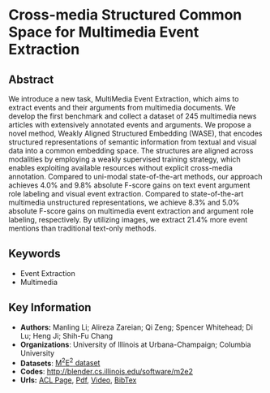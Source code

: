 # Cross-media Structured Common Space for Multimedia Event Extraction
## Abstract
We introduce a new task, MultiMedia Event Extraction, which aims to extract events and their arguments from multimedia documents. We develop the first benchmark and collect a dataset of 245 multimedia news articles with extensively annotated events and arguments. We propose a novel method, Weakly Aligned Structured Embedding (WASE), that encodes structured representations of semantic information from textual and visual data into a common embedding space. The structures are aligned across modalities by employing a weakly supervised training strategy, which enables exploiting available resources without explicit cross-media annotation. Compared to uni-modal state-of-the-art methods, our approach achieves 4.0% and 9.8% absolute F-score gains on text event argument role labeling and visual event extraction. Compared to state-of-the-art multimedia unstructured representations, we achieve 8.3% and 5.0% absolute F-score gains on multimedia event extraction and argument role labeling, respectively. By utilizing images, we extract 21.4% more event mentions than traditional text-only methods.
## Keywords
- Event Extraction
- Multimedia
## Key Information
- **Authors:** Manling Li; Alireza Zareian; Qi Zeng; Spencer Whitehead; Di Lu; Heng Ji; Shih-Fu Chang
- **Organizations**: University of Illinois at Urbana-Champaign; Columbia University
- **Datasets**: [M<sup>2</sup>E<sup>2</sup> dataset](https://github.com/limanling/m2e2)
- **Codes**: <http://blender.cs.illinois.edu/software/m2e2>
- **Urls:** [ACL Page](https://www.aclweb.org/anthology/2020.acl-main.230/), [Pdf](https://github.com/Clearailhc/KG-NLP-Papers/blob/main/ACL/2020/EE/pdf/2020.acl-main.230.pdf), [Video](http://slideslive.com/38928686), [BibTex](https://www.aclweb.org/anthology/2020.acl-main.230.bib)


